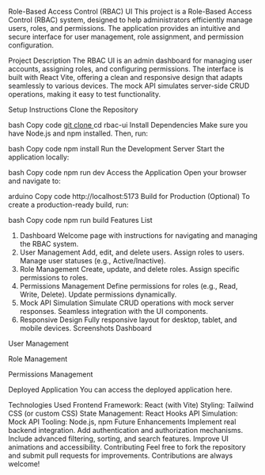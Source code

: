 Role-Based Access Control (RBAC) UI
This project is a Role-Based Access Control (RBAC) system, designed to help administrators efficiently manage users, roles, and permissions. The application provides an intuitive and secure interface for user management, role assignment, and permission configuration.

Project Description
The RBAC UI is an admin dashboard for managing user accounts, assigning roles, and configuring permissions. The interface is built with React Vite, offering a clean and responsive design that adapts seamlessly to various devices. The mock API simulates server-side CRUD operations, making it easy to test functionality.

Setup Instructions
Clone the Repository

bash
Copy code
[git clone <repository-url>](https://github.com/vickky122/vrv-assignment.git)
cd rbac-ui
Install Dependencies Make sure you have Node.js and npm installed. Then, run:

bash
Copy code
npm install
Run the Development Server Start the application locally:

bash
Copy code
npm run dev
Access the Application Open your browser and navigate to:

arduino
Copy code
http://localhost:5173
Build for Production (Optional) To create a production-ready build, run:

bash
Copy code
npm run build
Features List
1. Dashboard
Welcome page with instructions for navigating and managing the RBAC system.
2. User Management
Add, edit, and delete users.
Assign roles to users.
Manage user statuses (e.g., Active/Inactive).
3. Role Management
Create, update, and delete roles.
Assign specific permissions to roles.
4. Permissions Management
Define permissions for roles (e.g., Read, Write, Delete).
Update permissions dynamically.
5. Mock API Simulation
Simulate CRUD operations with mock server responses.
Seamless integration with the UI components.
6. Responsive Design
Fully responsive layout for desktop, tablet, and mobile devices.
Screenshots
Dashboard

User Management

Role Management

Permissions Management

Deployed Application
You can access the deployed application here. 

Technologies Used
Frontend Framework: React (with Vite)
Styling: Tailwind CSS (or custom CSS)
State Management: React Hooks
API Simulation: Mock API
Tooling: Node.js, npm
Future Enhancements
Implement real backend integration.
Add authentication and authorization mechanisms.
Include advanced filtering, sorting, and search features.
Improve UI animations and accessibility.
Contributing
Feel free to fork the repository and submit pull requests for improvements. Contributions are always welcome!
